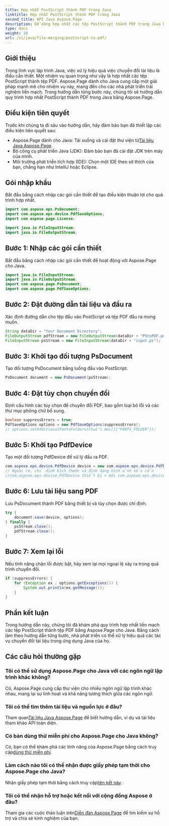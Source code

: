 ```yaml
---
title: Hợp nhất PostScript thành PDF trong Java
linktitle: Hợp nhất PostScript thành PDF trong Java
second_title: API Java Aspose.Page
description: Dễ dàng hợp nhất các tệp PostScript thành PDF trong Java bằng Aspose.Page. Hướng dẫn toàn diện, Câu hỏi thường gặp và tài nguyên để chuyển đổi tài liệu liền mạch.
type: docs
weight: 10
url: /vi/java/file-merging/postscript-to-pdf/
---
```

## Giới thiệu
Trong lĩnh vực lập trình Java, việc xử lý hiệu quả việc chuyển đổi tài liệu là điều cần thiết. Một nhiệm vụ quan trọng như vậy là hợp nhất các tệp PostScript thành tệp PDF. Aspose.Page dành cho Java cung cấp một giải pháp mạnh mẽ cho nhiệm vụ này, mang đến cho các nhà phát triển trải nghiệm liền mạch. Trong hướng dẫn từng bước này, chúng tôi sẽ hướng dẫn quy trình hợp nhất PostScript thành PDF trong Java bằng Aspose.Page.
## Điều kiện tiên quyết
Trước khi chúng ta đi sâu vào hướng dẫn, hãy đảm bảo bạn đã thiết lập các điều kiện tiên quyết sau:
-  Aspose.Page dành cho Java: Tải xuống và cài đặt thư viện từ[Tài liệu Java Aspose.Page](https://reference.aspose.com/page/java/).
- Bộ công cụ phát triển Java (JDK): Đảm bảo bạn đã cài đặt JDK trên máy của mình.
- Môi trường phát triển tích hợp (IDE): Chọn một IDE theo sở thích của bạn, chẳng hạn như IntelliJ hoặc Eclipse.
## Gói nhập khẩu
Bắt đầu bằng cách nhập các gói cần thiết để tạo điều kiện thuận lợi cho quá trình hợp nhất.
```java
import com.aspose.eps.PsDocument;
import com.aspose.eps.device.PdfSaveOptions;
import com.aspose.page.License;

import java.io.FileInputStream;
import java.io.FileOutputStream;
```
## Bước 1: Nhập các gói cần thiết
Bắt đầu bằng cách nhập các gói cần thiết để hoạt động với Aspose.Page cho Java.
```java
import java.io.FileInputStream;
import java.io.FileOutputStream;
import com.aspose.page.PsDocument;
import com.aspose.page.PdfSaveOptions;
```
## Bước 2: Đặt đường dẫn tài liệu và đầu ra
Xác định đường dẫn cho tệp đầu vào PostScript và tệp PDF đầu ra mong muốn.
```java
String dataDir = "Your Document Directory";
FileOutputStream pdfStream = new FileOutputStream(dataDir + "PStoPDF.pdf");
FileInputStream psStream = new FileInputStream(dataDir + "input.ps");
```
## Bước 3: Khởi tạo đối tượng PsDocument
Tạo đối tượng PsDocument bằng luồng đầu vào PostScript.
```java
PsDocument document = new PsDocument(psStream);
```
## Bước 4: Đặt tùy chọn chuyển đổi
Định cấu hình các tùy chọn để chuyển đổi PDF, bao gồm loại bỏ lỗi và các thư mục phông chữ bổ sung.
```java
boolean suppressErrors = true;
PdfSaveOptions options = new PdfSaveOptions(suppressErrors);
// options.setAdditionalFontsFolders(Chuỗi mới[]{"FONTS_FOLDER"});
```
## Bước 5: Khởi tạo PdfDevice
Tạo một đối tượng PdfDevice để xử lý đầu ra PDF.
```java
com.aspose.eps.device.PdfDevice device = new com.aspose.eps.device.PdfDevice(pdfStream);
// Ngoài ra, chỉ định kích thước và định dạng hình ảnh nếu cần
//com.aspose.eps.device.PdfDevice thiết bị = mới com.aspose.eps.device.PdfDevice(pdfStream, new Dimension(595, 842));
```
## Bước 6: Lưu tài liệu sang PDF
Lưu PsDocument thành PDF bằng thiết bị và tùy chọn được chỉ định.
```java
try {
    document.save(device, options);
} finally {
    psStream.close();
    pdfStream.close();
}
```
## Bước 7: Xem lại lỗi
Nếu tính năng chặn lỗi được bật, hãy xem lại mọi ngoại lệ xảy ra trong quá trình chuyển đổi.
```java
if (suppressErrors) {
    for (Exception ex : options.getExceptions()) {
        System.out.println(ex.getMessage());
    }
}
```
## Phần kết luận
Trong hướng dẫn này, chúng tôi đã khám phá quy trình hợp nhất liền mạch các tệp PostScript thành tệp PDF bằng Aspose.Page cho Java. Bằng cách làm theo hướng dẫn từng bước, nhà phát triển có thể xử lý hiệu quả các tác vụ chuyển đổi tài liệu trong ứng dụng Java của họ.
## Các câu hỏi thường gặp
### Tôi có thể sử dụng Aspose.Page cho Java với các ngôn ngữ lập trình khác không?
Có, Aspose.Page cung cấp thư viện cho nhiều ngôn ngữ lập trình khác nhau, mang lại sự linh hoạt và khả năng tương thích giữa các ngôn ngữ.
### Tôi có thể tìm thêm tài liệu và nguồn lực ở đâu?
 Tham quan[Tài liệu Java Aspose.Page](https://reference.aspose.com/page/java/) để biết hướng dẫn, ví dụ và tài liệu tham khảo API toàn diện.
### Có bản dùng thử miễn phí cho Aspose.Page cho Java không?
 Có, bạn có thể khám phá các tính năng của Aspose.Page bằng cách truy cập[dùng thử miễn phí](https://releases.aspose.com/).
### Làm cách nào tôi có thể nhận được giấy phép tạm thời cho Aspose.Page cho Java?
 Nhận giấy phép tạm thời bằng cách truy cập[liên kết này](https://purchase.aspose.com/temporary-license/).
### Tôi có thể nhận hỗ trợ hoặc kết nối với cộng đồng Aspose ở đâu?
 Tham gia các cuộc thảo luận trên[Diễn đàn Aspose.Page](https://forum.aspose.com/c/page/39) để tìm kiếm sự hỗ trợ và chia sẻ kinh nghiệm của bạn.